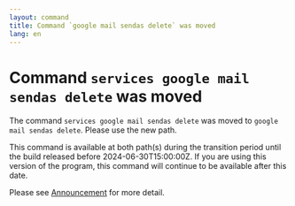 ```yaml
---
layout: command
title: Command `google mail sendas delete` was moved
lang: en
---
```


# Command `services google mail sendas delete` was moved

The command `services google mail sendas delete` was moved to `google mail sendas delete`. Please use the new path.

This command is available at both path(s) during the transition period until the build released before 2024-06-30T15:00:00Z. If you are using this version of the program, this command will continue to be available after this date.

Please see [Announcement](https://github.com/watermint/toolbox/discussions/797) for more detail.


